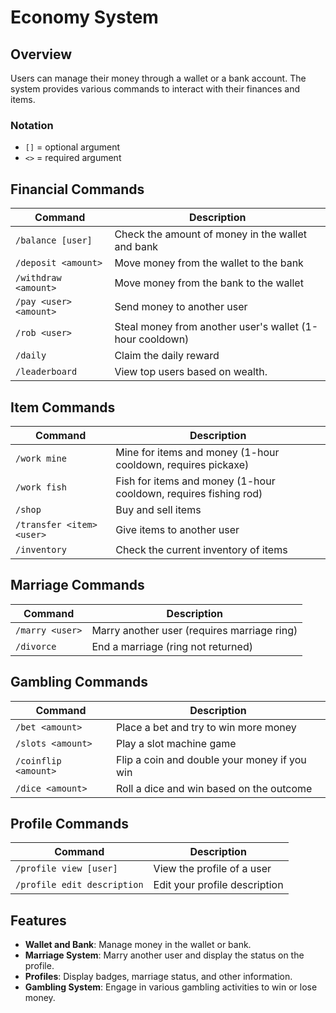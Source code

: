 # Economy System

## Overview

Users can manage their money through a wallet or a bank account. The system provides various commands to interact with their finances and items.

### Notation

- `[]` = optional argument
- `<>` = required argument

## Financial Commands

| Command                | Description                                              |
| ---------------------- | -------------------------------------------------------- |
| `/balance [user]`      | Check the amount of money in the wallet and bank         |
| `/deposit <amount>`    | Move money from the wallet to the bank                   |
| `/withdraw <amount>`   | Move money from the bank to the wallet                   |
| `/pay <user> <amount>` | Send money to another user                               |
| `/rob <user>`          | Steal money from another user's wallet (1-hour cooldown) |
| `/daily`               | Claim the daily reward                                   |
| `/leaderboard`         | View top users based on wealth.                          |

## Item Commands

| Command                   | Description                                                      |
| ------------------------- | ---------------------------------------------------------------- |
| `/work mine`              | Mine for items and money (1-hour cooldown, requires pickaxe)     |
| `/work fish`              | Fish for items and money (1-hour cooldown, requires fishing rod) |
| `/shop`                   | Buy and sell items                                               |
| `/transfer <item> <user>` | Give items to another user                                       |
| `/inventory`              | Check the current inventory of items                             |

## Marriage Commands

| Command         | Description                                 |
| --------------- | ------------------------------------------- |
| `/marry <user>` | Marry another user (requires marriage ring) |
| `/divorce`      | End a marriage (ring not returned)          |

## Gambling Commands

| Command              | Description                                  |
| -------------------- | -------------------------------------------- |
| `/bet <amount>`      | Place a bet and try to win more money        |
| `/slots <amount>`    | Play a slot machine game                     |
| `/coinflip <amount>` | Flip a coin and double your money if you win |
| `/dice <amount>`     | Roll a dice and win based on the outcome     |

## Profile Commands

| Command                     | Description                   |
| --------------------------- | ----------------------------- |
| `/profile view [user]`      | View the profile of a user    |
| `/profile edit description` | Edit your profile description |

## Features

- **Wallet and Bank**: Manage money in the wallet or bank.
- **Marriage System**: Marry another user and display the status on the profile.
- **Profiles**: Display badges, marriage status, and other information.
- **Gambling System**: Engage in various gambling activities to win or lose money.
